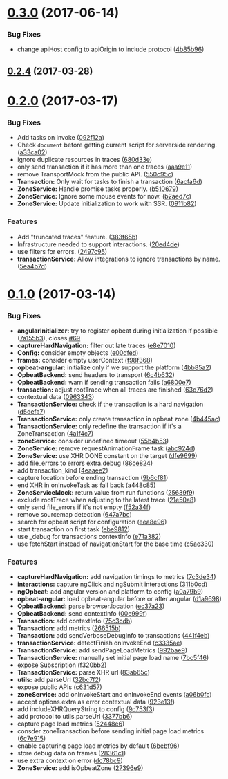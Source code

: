 <a name="0.3.0"></a>
# [0.3.0](https://github.com/opbeat/opbeat-js-core/compare/v0.2.4...v0.3.0) (2017-06-14)


### Bug Fixes

* change apiHost config to apiOrigin to include protocol ([4b85b96](https://github.com/opbeat/opbeat-js-core/commit/4b85b96))



<a name="0.2.4"></a>
## [0.2.4](https://github.com/opbeat/opbeat-js-core/compare/v0.2.3...v0.2.4) (2017-03-28)



<a name="0.2.0"></a>
# [0.2.0](https://github.com/opbeat/opbeat-js-core/compare/v0.1.0...v0.2.0) (2017-03-17)


### Bug Fixes

* Add tasks on invoke ([092f12a](https://github.com/opbeat/opbeat-js-core/commit/092f12a))
* Check `document` before getting current script for serverside rendering. ([a33ca02](https://github.com/opbeat/opbeat-js-core/commit/a33ca02))
* ignore duplicate resources in traces ([680d33e](https://github.com/opbeat/opbeat-js-core/commit/680d33e))
* only send transaction if it has more than one traces ([aaa9e11](https://github.com/opbeat/opbeat-js-core/commit/aaa9e11))
* remove TransportMock from the public API. ([550c95c](https://github.com/opbeat/opbeat-js-core/commit/550c95c))
* **Transaction:** Only wait for tasks to finish a transaction ([6acfa6d](https://github.com/opbeat/opbeat-js-core/commit/6acfa6d))
* **ZoneService:** Handle promise tasks properly. ([b510679](https://github.com/opbeat/opbeat-js-core/commit/b510679))
* **ZoneService:** Ignore some mouse events for now. ([b2aed7c](https://github.com/opbeat/opbeat-js-core/commit/b2aed7c))
* **ZoneService:** Update initialization to work with SSR. ([0911b82](https://github.com/opbeat/opbeat-js-core/commit/0911b82))


### Features

* Add "truncated traces" feature. ([383f65b](https://github.com/opbeat/opbeat-js-core/commit/383f65b))
* Infrastructure needed to support interactions. ([20ed4de](https://github.com/opbeat/opbeat-js-core/commit/20ed4de))
* use filters for errors. ([2497c95](https://github.com/opbeat/opbeat-js-core/commit/2497c95))
* **transactionService:** Allow integrations to ignore transactions by name. ([5ea4b7d](https://github.com/opbeat/opbeat-js-core/commit/5ea4b7d))



<a name="0.1.0"></a>
# [0.1.0](https://github.com/opbeat/opbeat-js-core/compare/dfe9699...v0.1.0) (2017-03-14)


### Bug Fixes

* **angularInitializer:** try to register opbeat during initialization if possible ([7a155b3](https://github.com/opbeat/opbeat-js-core/commit/7a155b3)), closes [#69](https://github.com/opbeat/opbeat-js-core/issues/69)
* **captureHardNavigation:** filter out late traces ([e8e7010](https://github.com/opbeat/opbeat-js-core/commit/e8e7010))
* **Config:** consider empty objects ([e00dfed](https://github.com/opbeat/opbeat-js-core/commit/e00dfed))
* **frames:** consider empty userContext ([f98f368](https://github.com/opbeat/opbeat-js-core/commit/f98f368))
* **opbeat-angular:** initialize only if we support the platform ([4bb85a2](https://github.com/opbeat/opbeat-js-core/commit/4bb85a2))
* **OpbeatBackend:** send headers to transport ([6c4b632](https://github.com/opbeat/opbeat-js-core/commit/6c4b632))
* **OpbeatBackend:** warn if sending transaction fails ([a6800e7](https://github.com/opbeat/opbeat-js-core/commit/a6800e7))
* **transaction:** adjust rootTrace when all traces are finished ([63d76d2](https://github.com/opbeat/opbeat-js-core/commit/63d76d2))
* contextual data ([0963343](https://github.com/opbeat/opbeat-js-core/commit/0963343))
* **TransactionService:** check if the transaction is a hard navigation ([d5defa7](https://github.com/opbeat/opbeat-js-core/commit/d5defa7))
* **TransactionService:** only create transaction in opbeat zone ([4b445ac](https://github.com/opbeat/opbeat-js-core/commit/4b445ac))
* **TransactionService:** only redefine the transaction if it's a ZoneTransaction ([4a1f4c7](https://github.com/opbeat/opbeat-js-core/commit/4a1f4c7))
* **zoneService:** consider undefined timeout ([55b4b53](https://github.com/opbeat/opbeat-js-core/commit/55b4b53))
* **ZoneService:** remove requestAnimationFrame task ([abc924d](https://github.com/opbeat/opbeat-js-core/commit/abc924d))
* **ZoneService:** use XHR DONE constant on the target ([dfe9699](https://github.com/opbeat/opbeat-js-core/commit/dfe9699))
* add file_errors to errors extra.debug ([86ce824](https://github.com/opbeat/opbeat-js-core/commit/86ce824))
* add transaction_kind ([4eaaee2](https://github.com/opbeat/opbeat-js-core/commit/4eaaee2))
* capture location before ending transaction ([9b6cf81](https://github.com/opbeat/opbeat-js-core/commit/9b6cf81))
* end XHR in onInvokeTask as fall back ([a448c85](https://github.com/opbeat/opbeat-js-core/commit/a448c85))
* **ZoneServiceMock:** return value from run functions ([25639f9](https://github.com/opbeat/opbeat-js-core/commit/25639f9))
* exclude rootTrace when adjusting to the latest trace ([21e50a8](https://github.com/opbeat/opbeat-js-core/commit/21e50a8))
* only send file_errors if it's not empty ([f52a34f](https://github.com/opbeat/opbeat-js-core/commit/f52a34f))
* remove sourcemap detection ([647a7bc](https://github.com/opbeat/opbeat-js-core/commit/647a7bc))
* search for opbeat script for configuration ([eea8e96](https://github.com/opbeat/opbeat-js-core/commit/eea8e96))
* start transaction on first task ([ebe9812](https://github.com/opbeat/opbeat-js-core/commit/ebe9812))
* use _debug for transactions contextInfo ([e71a382](https://github.com/opbeat/opbeat-js-core/commit/e71a382))
* use fetchStart instead of navigationStart for the base time ([c5ae330](https://github.com/opbeat/opbeat-js-core/commit/c5ae330))


### Features

* **captureHardNavigation:** add navigation timings to metrics ([7c3de34](https://github.com/opbeat/opbeat-js-core/commit/7c3de34))
* **interactions:** capture ngClick and ngSubmit interactions ([311b0cd](https://github.com/opbeat/opbeat-js-core/commit/311b0cd))
* **ngOpbeat:** add angular version and platform to config ([a0a79b9](https://github.com/opbeat/opbeat-js-core/commit/a0a79b9))
* **opbeat-angular:** load opbeat-angular before or after angular ([d1a9698](https://github.com/opbeat/opbeat-js-core/commit/d1a9698))
* **OpbeatBackend:** parse browser.location ([ec37a23](https://github.com/opbeat/opbeat-js-core/commit/ec37a23))
* **OpbeatBackend:** send contextInfo ([00e999f](https://github.com/opbeat/opbeat-js-core/commit/00e999f))
* **Transaction:** add contextInfo ([75c3cdb](https://github.com/opbeat/opbeat-js-core/commit/75c3cdb))
* **Transaction:** add metrics ([266515b](https://github.com/opbeat/opbeat-js-core/commit/266515b))
* **Transaction:** add sendVerboseDebugInfo to transactions ([441f4eb](https://github.com/opbeat/opbeat-js-core/commit/441f4eb))
* **transactionService:** detectFinish onInvokeEnd ([c3335ae](https://github.com/opbeat/opbeat-js-core/commit/c3335ae))
* **TransactionService:** add sendPageLoadMetrics ([992bae9](https://github.com/opbeat/opbeat-js-core/commit/992bae9))
* **TransactionService:** manually set initial page load name ([7bc5f46](https://github.com/opbeat/opbeat-js-core/commit/7bc5f46))
* expose Subscription ([f320bb2](https://github.com/opbeat/opbeat-js-core/commit/f320bb2))
* **TransactionService:** parse XHR url ([83ab65c](https://github.com/opbeat/opbeat-js-core/commit/83ab65c))
* **utils:** add parseUrl ([32bc7f2](https://github.com/opbeat/opbeat-js-core/commit/32bc7f2))
* expose public APIs ([c631d57](https://github.com/opbeat/opbeat-js-core/commit/c631d57))
* **zoneService:** add onInvokeStart and onInvokeEnd events ([a06b0fc](https://github.com/opbeat/opbeat-js-core/commit/a06b0fc))
* accept options.extra as error contextual data ([923e13f](https://github.com/opbeat/opbeat-js-core/commit/923e13f))
* add includeXHRQueryString to config ([9c753f3](https://github.com/opbeat/opbeat-js-core/commit/9c753f3))
* add protocol to utils.parseUrl ([3377bb6](https://github.com/opbeat/opbeat-js-core/commit/3377bb6))
* capture page load metrics ([52448e6](https://github.com/opbeat/opbeat-js-core/commit/52448e6))
* consder zoneTransaction before sending initial page load metrics ([6c7e915](https://github.com/opbeat/opbeat-js-core/commit/6c7e915))
* enable capturing page load metrics by default ([6bebf96](https://github.com/opbeat/opbeat-js-core/commit/6bebf96))
* store debug data on frames ([28361c1](https://github.com/opbeat/opbeat-js-core/commit/28361c1))
* use extra context on error ([dc78bc9](https://github.com/opbeat/opbeat-js-core/commit/dc78bc9))
* **ZoneService:** add isOpbeatZone ([27396e9](https://github.com/opbeat/opbeat-js-core/commit/27396e9))



